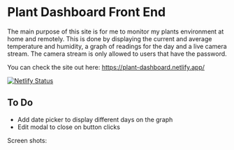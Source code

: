 # Plant Dashboard Front End

The main purpose of this site is for me to monitor my plants environment at home and remotely. This is done by displaying the current and average temperature and humidity, a graph of readings for the day and a live camera stream. The camera stream is only allowed to users that have the password. 

You can check the site out here: https://plant-dashboard.netlify.app/

[![Netlify Status](https://api.netlify.com/api/v1/badges/f314de0f-ce32-4af9-8b33-940b44c41d69/deploy-status)](https://app.netlify.com/sites/plant-dashboard/deploys)

## To Do
 - Add date picker to display different days on the graph
 - Edit modal to close on button clicks

Screen shots: 


